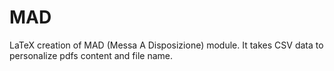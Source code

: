 # MAD
LaTeX creation of MAD (Messa A Disposizione) module. It takes CSV data to personalize pdfs content and file name.
